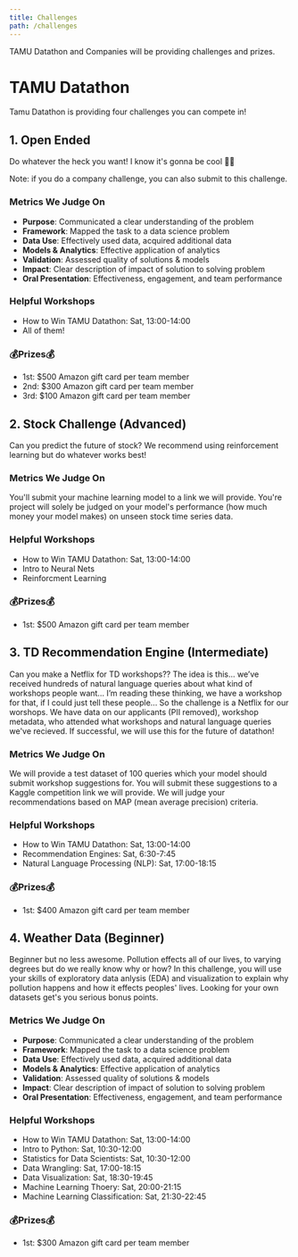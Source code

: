 ```yaml
---
title: Challenges
path: /challenges
---
```


TAMU Datathon and Companies will be providing challenges and prizes. 

# TAMU Datathon
Tamu Datathon is providing four challenges you can compete in!

## 1. Open Ended
Do whatever the heck you want! I know it's gonna be cool 👩‍💻 

Note: if you do a company challenge, you can also submit to this challenge.

### Metrics We Judge On- **Purpose**: Communicated a clear understanding of the problem- **Framework**: Mapped the task to a data science problem- **Data Use**: Effectively used data, acquired additional data- **Models & Analytics**: Effective application of analytics- **Validation**: Assessed quality of solutions & models- **Impact**: Clear description of impact of solution to solving problem- **Oral Presentation**: Effectiveness, engagement, and team performance

### Helpful Workshops
- How to Win TAMU Datathon: Sat, 13:00-14:00
- All of them!

### 💰Prizes💰
- 1st: $500 Amazon gift card per team member
- 2nd: $300 Amazon gift card per team member
- 3rd: $100 Amazon gift card per team member

## 2. Stock Challenge (Advanced)
Can you predict the future of stock? We recommend using reinforcement learning but do whatever works best!

### Metrics We Judge On
You'll submit your machine learning model to a link we will provide. You're project will solely be judged on your model's performance (how much money your model makes) on unseen stock time series data.

### Helpful Workshops
- How to Win TAMU Datathon: Sat, 13:00-14:00
- Intro to Neural Nets
- Reinforcment Learning

### 💰Prizes💰
- 1st: $500 Amazon gift card per team member

## 3. TD Recommendation Engine (Intermediate)
Can you make a Netflix for TD workshops?? The idea is this... we’ve received hundreds of natural language queries about what kind of workshops people want... I’m reading these thinking, we have a workshop for that, if I could just tell these people... So the challenge is a Netflix for our worshops. We have data on our applicants (PII removed), workshop metadata, who attended what workshops and natural language queries we've recieved. If successful, we will use this for the future of datathon!

### Metrics We Judge On
We will provide a test dataset of 100 queries which your model should submit workshop suggestions for. You will submit these suggestions to a Kaggle competition link we will provide. We will judge your recommendations based on MAP (mean average precision) criteria.

### Helpful Workshops
- How to Win TAMU Datathon: Sat, 13:00-14:00
- Recommendation Engines: Sat, 6:30-7:45
- Natural Language Processing (NLP): Sat, 17:00-18:15

### 💰Prizes💰
- 1st: $400 Amazon gift card per team member

## 4. Weather Data (Beginner)
Beginner but no less awesome. Pollution effects all of our lives, to varying degrees but do we really know why or how? In this challenge, you will use your skills of exploratory data anlysis (EDA) and visualization to explain why pollution happens and how it effects peoples' lives. Looking for your own datasets get's you serious bonus points.

### Metrics We Judge On- **Purpose**: Communicated a clear understanding of the problem- **Framework**: Mapped the task to a data science problem- **Data Use**: Effectively used data, acquired additional data- **Models & Analytics**: Effective application of analytics- **Validation**: Assessed quality of solutions & models- **Impact**: Clear description of impact of solution to solving problem- **Oral Presentation**: Effectiveness, engagement, and team performance

### Helpful Workshops
- How to Win TAMU Datathon: Sat, 13:00-14:00
- Intro to Python: Sat, 10:30-12:00
- Statistics for Data Scientists: Sat, 10:30-12:00
- Data Wrangling: Sat, 17:00-18:15
- Data Visualization: Sat, 18:30-19:45
- Machine Learning Thoery: Sat, 20:00-21:15
- Machine Learning Classification: Sat, 21:30-22:45

### 💰Prizes💰
- 1st: $300 Amazon gift card per team member